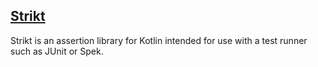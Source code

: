 ## [Strikt](https://strikt.io/)

Strikt is an assertion library for Kotlin intended for use with a test runner such as JUnit or Spek.